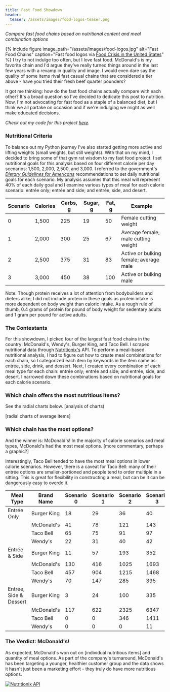 ```yaml
---
title: Fast Food Showdown
header:
  teaser: /assets/images/food-logos-teaser.png
---
```

*Compare fast food chains based on nutritional content and meal combination options*

{% include figure image_path="/assets/images/food-logos.jpg" alt="Fast Food Chains" caption="Fast food logos via [Food Crisis in the United States](https://sites.psu.edu/elizabethnapolitanoci/)" %}
I try to not indulge too often, but I love fast food. McDonald's is my favorite chain and I'd argue they've really turned things around in the last few years with a revamp in quality and image. I would even dare say the quality of some items rival fast casual chains that are considered a tier above - have you tried their fresh beef quarter pounders? 

It got me thinking: how do the fast food chains actually compare with each other? It's a broad question so I've decided to dedicate this post to nutrition. Now, I'm not advocating for fast food as a staple of a balanced diet, but I think we all partake on occasion and if we're indulging we might as well make educated decisions.

*Check out my code for this project [here](https://github.com/jenzhenky/fast_food).*

### Nutritional Criteria

To balance out my Python journey I've also started getting more active and lifting weights (small weights, but still weights). With that on my mind, I decided to bring some of that gym rat wisdom to my fast food project. I set nutritional goals for this analysis based on four different calorie per day scenarios: 1,500, 2,000, 2,500, and 3,000. I referred to the government's [*Dietary Guidelines for Americans*](https://health.gov/dietaryguidelines/2015/guidelines/appendix-7/) recommendations to set daily nutritional goals for each scenario. My analysis assumes that this meal will represent 40% of each daily goal and I examine various types of meal for each calorie scenario: entrée only; entrée and side; and entrée, side, and desert.

|Scenario | Calories | Carbs, g | Sugar, g| Fat, g | Example
|--|--|--|--|--|--|
| 0 | 1,500 | 225 | 19 | 50 | Female cutting weight |
| 1 | 2,000 | 300 | 25 | 67 | Average female; male cutting weight |
| 2 | 2,500 | 375 | 31 | 83 | Active or bulking female; average male |
| 3 | 3,000 | 450 | 38 | 100 | Active or bulking male |

Note: Though protein receives a lot of attention from bodybuilders and dieters alike, I did not include protein in these goals as protein intake is more dependent on body weight than caloric intake. As a rough rule of thumb, 0.4 grams of protein for pound of body weight for sedentary adults and 1 gram per pound for active adults.

### The Contestants

For this showdown, I picked four of the largest fast food chains in the country: McDonald's, Wendy's, Burger King, and Taco Bell. I scraped nutritional data through [Nutritionix's](https://www.nutritionix.com/) API. To perform a meal-based nutritional analysis, I had to figure out how to create meal combinations for each chain, so I categorized each item by keywords in the item name as: entrée, side, drink, and dessert. Next, I created every combination of each meal type for each chain: entrée only; entrée and side; and entrée, side, and desert. I narrowed down these combinations based on nutritional goals for each calorie scenario.

### Which chain offers the most nutritious items?

See the radial charts below. [analysis of charts)

[radial charts of average items]

### Which chain has the most options?

And the winner is: McDonald's! In the majority of calorie scenarios and meal types, McDonald's had the most meal options. [more commentary, perhaps a graphic?]

Interestingly, Taco Bell tended to have the most meal options in lower calorie scenarios. However, there is a caveat for Taco Bell: many of their entrée options are smaller-portioned and people tend to order multiple in a sitting. This is great for flexibility in constructing a meal, but can be it can be dangerously easy to overdo it. 

| Meal Type              | Brand Name  | Scenario 0 | Scenario 1 | Scenario 2 | Scenario 3 |
|------------------------|-------------|------------|------------|------------|------------|
| Entrée Only            | Burger King | 18         | 29         | 36         | 40         |
|                        | McDonald's  | 41         | 78         | 121        | 143        |
|                        | Taco Bell   | 65         | 75         | 91         | 97         |
|                        | Wendy's     | 22         | 31         | 40         | 42         |
| Entrée & Side          | Burger King | 11         | 57         | 193        | 352        |
|                        | McDonald's  | 130        | 416        | 1025       | 1693       |
|                        | Taco Bell   | 457        | 904        | 1215       | 1468       |
|                        | Wendy's     | 70         | 147        | 285        | 395        |
| Entrée, Side & Dessert | Burger King | 3          | 24         | 100        | 335        |
|                        | McDonald's  | 117        | 622        | 2325       | 6347       |
|                        | Taco Bell   | 0          | 0          | 346        | 1411       |
|                        | Wendy's     | 0          | 0          | 0          | 11         |

### The Verdict: McDonald's!
As expected, McDonald's won out on [individual nutritious items] and quantity of meal options. As part of the company's turnaround, McDonald's has been targeting a younger, healthier customer group and the data shows it hasn't just been a marketing effort - they truly do have more nutritious options.

[![Nutritionix API]({{https://github.com/jenzhenky}}{{/jenzhenky.github.io/blob/master}}/assets/images/nutritionix_api_image.png)](http://www.nutritionix.com/api)
